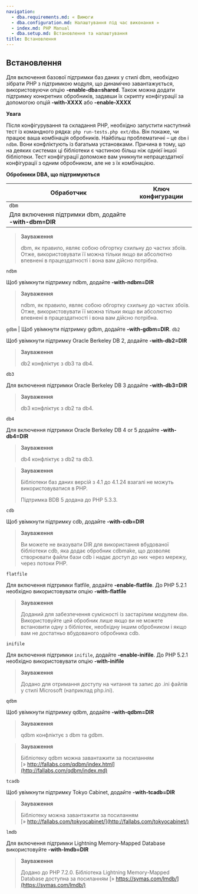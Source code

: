 ```yaml
---
navigation:
  - dba.requirements.md: « Вимоги
  - dba.configuration.md: Налаштування під час виконання »
  - index.md: PHP Manual
  - dba.setup.md: Встановлення та налаштування
title: Встановлення
---
```

## Встановлення

Для включення базової підтримки баз даних у стилі dbm, необхідно зібрати PHP з підтримкою модуля, що динамічно завантажується, використовуючи опцію **\-enable-dba=shared**. Також можна додати підтримку конкретних обробників, задавши їх скрипту конфігурації за допомогою опцій **\-with-XXXX** або **\-enable-XXXX**

**Увага**

Після конфігурування та складання PHP, необхідно запустити наступний тест із командного рядка: `php run-tests.php ext/dba`. Він покаже, чи працює ваша комбінація обробників. Найбільш проблематичні – це `dbm` і `ndbm`. Вони конфліктують із багатьма установками. Причина в тому, що на деяких системах ці бібліотеки є частиною більш ніж однієї іншої бібліотеки. Тест конфігурації допоможе вам уникнути непрацездатної конфігурації з одним обробником, але не з їх комбінацією.

**Обробники DBA, що підтримуються**

| Обработчик | Ключ конфигурации |
| --- | --- |
| `dbm` |  |
| Для включення підтримки dbm, додайте **\-with-dbm=DIR** |  |

> **Зауваження**
> 
> dbm, як правило, являє собою обгортку схильну до частих збоїв. Отже, використовувати її можна тільки якщо ви абсолютно впевнені в працездатності і вона вам дійсно потрібна.

`ndbm`

Щоб увімкнути підтримку ndbm, додайте **\-with-ndbm=DIR**

> **Зауваження**
> 
> ndbm, як правило, являє собою обгортку схильну до частих збоїв. Отже, використовувати її можна тільки якщо ви абсолютно впевнені в працездатності і вона вам дійсно потрібна.

`gdbm` | Щоб увімкнути підтримку gdbm, додайте **\-with-gdbm=DIR**. `db2`

Щоб увімкнути підтримку Oracle Berkeley DB 2, додайте **\-with-db2=DIR**

> **Зауваження**
> 
> db2 конфліктує з db3 та db4.

`db3`

Для включення підтримки Oracle Berkeley DB 3 додайте **\-with-db3=DIR**

> **Зауваження**
> 
> db3 конфліктує з db2 та db4.

`db4`

Для включення підтримки Oracle Berkeley DB 4 or 5 додайте **\-with-db4=DIR**

> **Зауваження**
> 
> db4 конфліктує з db2 та db3.

> **Зауваження**
> 
> Бібліотеки баз даних версій з 4.1 до 4.1.24 взагалі не можуть використовуватися в PHP.
> 
> Підтримка BDB 5 додана до PHP 5.3.3.

`cdb`

Щоб увімкнути підтримку cdb, додайте **\-with-cdb=DIR**

> **Зауваження**
> 
> Ви можете не вказувати DIR для використання вбудованої бібліотеки cdb, яка додає обробник cdbmake, що дозволяє створювати файли бази cdb і надає доступ до них через мережу, через потоки PHP.

`flatfile`

Для включення підтримки flatfile, додайте **\-enable-flatfile**. До PHP 5.2.1 необхідно використовувати опцію **\-with-flatfile**

> **Зауваження**
> 
> Доданий для забезпечення сумісності із застарілим модулем `dbm`. Використовуйте цей обробник лише якщо ви не можете встановити одну з бібліотек, необхідну іншим обробником і якщо вам не достатньо вбудованого обробника cdb.

`inifile`

Для включення підтримки `inifile`, додайте **\-enable-inifile**. До PHP 5.2.1 необхідно використовувати опцію **\-with-inifile**

> **Зауваження**
> 
> Додано для отримання доступу на читання та запис до .ini файлів у стилі Microsoft (наприклад php.ini).

`qdbm`

Щоб увімкнути підтримку qdbm, додайте **\-with-qdbm=DIR**

> **Зауваження**
> 
> qdbm конфліктує з dbm та gdbm.

> **Зауваження**
> 
> Бібліотеку qdbm можна завантажити за посиланням [» http://fallabs.com/qdbm/index.html](http://fallabs.com/qdbm/index.md)

`tcadb`

Щоб увімкнути підтримку Tokyo Cabinet, додайте **\-with-tcadb=DIR**

> **Зауваження**
> 
> Бібліотеку можна завантажити за посиланням [» http://fallabs.com/tokyocabinet/](http://fallabs.com/tokyocabinet/)

`lmdb`

Для включення підтримки Lightning Memory-Mapped Database використовуйте **\-with-lmdb=DIR**

> **Зауваження**
> 
> Додано до PHP 7.2.0. Бібліотека Lightning Memory-Mapped Database доступна за посиланням [» https://symas.com/lmdb/](https://symas.com/lmdb/)
